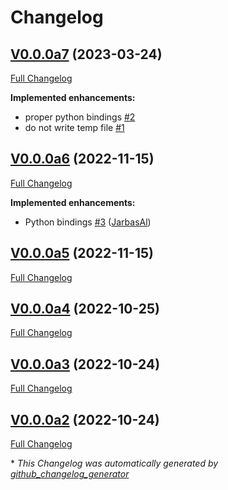 # Changelog

## [V0.0.0a7](https://github.com/OpenVoiceOS/ovos-stt-plugin-whispercpp/tree/V0.0.0a7) (2023-03-24)

[Full Changelog](https://github.com/OpenVoiceOS/ovos-stt-plugin-whispercpp/compare/V0.0.0a6...V0.0.0a7)

**Implemented enhancements:**

- proper python bindings [\#2](https://github.com/OpenVoiceOS/ovos-stt-plugin-whispercpp/issues/2)
- do not write temp file [\#1](https://github.com/OpenVoiceOS/ovos-stt-plugin-whispercpp/issues/1)

## [V0.0.0a6](https://github.com/OpenVoiceOS/ovos-stt-plugin-whispercpp/tree/V0.0.0a6) (2022-11-15)

[Full Changelog](https://github.com/OpenVoiceOS/ovos-stt-plugin-whispercpp/compare/V0.0.0a5...V0.0.0a6)

**Implemented enhancements:**

- Python bindings [\#3](https://github.com/OpenVoiceOS/ovos-stt-plugin-whispercpp/pull/3) ([JarbasAl](https://github.com/JarbasAl))

## [V0.0.0a5](https://github.com/OpenVoiceOS/ovos-stt-plugin-whispercpp/tree/V0.0.0a5) (2022-11-15)

[Full Changelog](https://github.com/OpenVoiceOS/ovos-stt-plugin-whispercpp/compare/V0.0.0a4...V0.0.0a5)

## [V0.0.0a4](https://github.com/OpenVoiceOS/ovos-stt-plugin-whispercpp/tree/V0.0.0a4) (2022-10-25)

[Full Changelog](https://github.com/OpenVoiceOS/ovos-stt-plugin-whispercpp/compare/V0.0.0a3...V0.0.0a4)

## [V0.0.0a3](https://github.com/OpenVoiceOS/ovos-stt-plugin-whispercpp/tree/V0.0.0a3) (2022-10-24)

[Full Changelog](https://github.com/OpenVoiceOS/ovos-stt-plugin-whispercpp/compare/V0.0.0a2...V0.0.0a3)

## [V0.0.0a2](https://github.com/OpenVoiceOS/ovos-stt-plugin-whispercpp/tree/V0.0.0a2) (2022-10-24)

[Full Changelog](https://github.com/OpenVoiceOS/ovos-stt-plugin-whispercpp/compare/6eb75bc5005babc7ff36cc83ab192ea715b3f34b...V0.0.0a2)



\* *This Changelog was automatically generated by [github_changelog_generator](https://github.com/github-changelog-generator/github-changelog-generator)*
